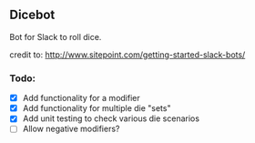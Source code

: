 ## Dicebot

Bot for Slack to roll dice.

credit to: http://www.sitepoint.com/getting-started-slack-bots/

### Todo:

- [x] Add functionality for a modifier
- [x] Add functionality for multiple die "sets"
- [x] Add unit testing to check various die scenarios
- [ ] Allow negative modifiers?